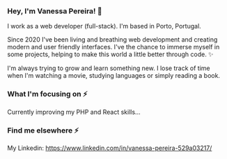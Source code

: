 ### Hey, I'm Vanessa Pereira! 👋

I work as a web developer (full-stack). I'm based in Porto, Portugal.

Since 2020 I've been living and breathing web development and creating modern and user friendly interfaces. I've the chance to immerse myself in some projects, helping to make this world a little better through code. ✨

I'm always trying to grow and learn something new. I lose track of time when I'm watching a movie, studying languages or simply reading a book.

### What I'm focusing on ⚡

Currently improving my PHP and React skills...

### Find me elsewhere ⚡



My Linkedin: https://www.linkedin.com/in/vanessa-pereira-529a03217/




<!--
**VanessaPereiraDev/VanessaPereiraDev** is a ✨ _special_ ✨ repository because its `README.md` (this file) appears on your GitHub profile.

Here are some ideas to get you started:

- 🔭 I’m currently working on ...
- 🌱 I’m currently learning ...
- 👯 I’m looking to collaborate on ...
- 🤔 I’m looking for help with ...
- 💬 Ask me about ...
- 📫 How to reach me: ...
- 😄 Pronouns: ...
- ⚡ Fun fact: ...
-->
